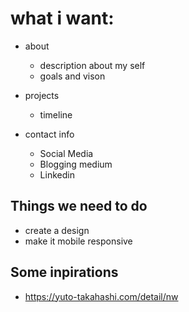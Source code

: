 # what i want:
- about
	- description about my self
	- goals and vison

- projects
	- timeline
 
- contact info
	- Social Media
	- Blogging medium
	- Linkedin

## Things we need to do
- create a design
- make it mobile responsive

## Some inpirations
- https://yuto-takahashi.com/detail/nw
